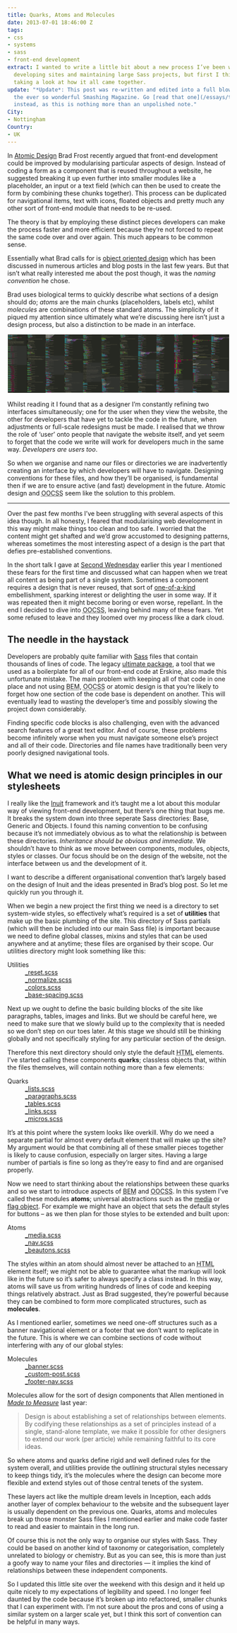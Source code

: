 ```yaml
---
title: Quarks, Atoms and Molecules
date: 2013-07-01 18:46:00 Z
tags:
- css
- systems
- sass
- front-end development
extract: I wanted to write a little bit about a new process I’ve been working on for
  developing sites and maintaining large Sass projects, but first I think it’s worth
  taking a look at how it all came together.
update: "*Update*: This post was re-written and edited into a full blown essay for
  the ever so wonderful Smashing Magazine. Go [read that one](/essays/the-other-interface)
  instead, as this is nothing more than an unpolished note."
City:
- Nottingham
Country:
- UK
---
```


In [Atomic Design](http://bradfrostweb.com/blog/post/atomic-web-design/) Brad Frost recently argued that front-end development could be improved by modularising particular aspects of design. Instead of coding a form as a component that is reused throughout a website, he suggested breaking it up even further into smaller modules like a placeholder, an input or a text field (which can then be used to create the form by combining these chunks together). This process can be duplicated for navigational items, text with icons, floated objects and pretty much any other sort of front-end module that needs to be re-used.

The theory is that by employing these distinct pieces developers can make the process faster and more efficient because they’re not forced to repeat the same code over and over again. This much appears to be common sense.

Essentially what Brad calls for is [object oriented design](http://coding.smashingmagazine.com/2011/12/12/an-introduction-to-object-oriented-css-oocss/) which has been discussed in numerous articles and blog posts in the last few years. But that isn’t what really interested me about the post though, it was the *naming convention* he chose.

Brad uses biological terms to quickly describe what sections of a design should do; *atoms* are the main chunks (placeholders, labels etc), whilst *molecules* are combinations of these standard atoms. The simplicity of it piqued my attention since ultimately what we’re discussing here isn’t just a design process, but also a distinction to be made in an interface.

![code](/uploads/code.png) 

Whilst reading it I found that as a designer I’m constantly refining two interfaces simultaneously; one for the user when they view the website, the other for developers that have yet to tackle the code in the future, when adjustments or full-scale redesigns must be made. I realised that we throw the role of ‘user’ onto people that navigate the website itself, and yet seem to forget that the code we write will work for developers much in the same way. *Developers are users too*.

So when we organise and name our files or directories we are inadvertently creating an interface by which developers will have to navigate. Designing conventions for these files, and how they’ll be organised, is fundamental then if we are to ensure active (and fast) development in the future. Atomic design and <abbr title="object oriented css">OOCSS</abbr> seem like the solution to this problem.

***

Over the past few months I’ve been struggling with several aspects of this idea though. In all honesty, I feared that modularising web development in this way might make things too clean and too safe. I worried that the content might get shafted and we’d grow accustomed to designing patterns, whereas sometimes the most interesting aspect of a design is the part that defies pre-established conventions.

In the short talk I gave at [Second Wednesday](http://secondwednesday.org.uk/) earlier this year I mentioned these fears for the first time and discussed what can happen when we treat all content as being part of a single system. Sometimes a component requires a design that is never reused, that sort of [one-of-a-kind](http://www.smashingmagazine.com/2012/02/08/the-journey-from-writer-to-reader/) embellishment, sparking interest or delighting the user in some way. If it was repeated then it might become boring or even worse, repellant. In the end I decided to dive into <abbr title="object oriented css">OOCSS</abbr>, leaving behind many of these fears. Yet some refused to leave and they loomed over my process like a dark cloud.



## The needle in the haystack

Developers are probably quite familiar with [Sass](http://sassnotsass.com/) files that contain thousands of lines of code. The legacy [ultimate package](https://github.com/erskinedesign/ed.ultimate_package), a tool that we used as a boilerplate for all of our front-end code at Erskine, also made this unfortunate mistake. The main problem with keeping all of that code in one place and not using <abbr title="block element modifier">BEM</abbr>, <abbr title="object oriented css">OOCSS</abbr> or atomic design is that you’re likely to forget how one section of the code base is dependent on another. This will eventually lead to wasting the developer’s time and possibly slowing the project down considerably.

Finding specific code blocks is also challenging, even with the advanced search features of a great text editor. And of course, these problems become infinitely worse when you must navigate someone else’s project and all of their code. Directories and file names have traditionally been very poorly designed navigational tools.


## What we need is atomic design principles in our stylesheets

I really like the [Inuit](http://inuitcss.com/) framework and it’s taught me a lot about this modular way of viewing front-end development, but there’s one thing that bugs me. It breaks the system down into three seperate Sass directories: Base, Generic and Objects. I found this naming convention to be confusing because it’s not immediately obvious as to what the relationship is between these directories. *Inheritance should be obvious and immediate.* We shouldn’t have to think as we move between components, modules, objects, styles or classes. Our focus should be on the design of the website, not the interface between us and the development of it.

I want to describe a different organisational convention that’s largely based on the design of Inuit and the ideas presented in Brad’s blog post. So let me quickly run you through it.

When we begin a new project the first thing we need is a directory to set system-wide styles, so effectively what’s required is a set of **utilities** that make up the basic plumbing of the site. This directory of Sass partials (which will then be included into our main Sass file) is important because we need to define global classes, mixins and styles that can be used anywhere and at anytime; these files are organised by their scope. Our utilities directory might look something like this:

<dl>
<dt>Utilities</dt>
    <dd><a href="https://github.com/robinrendle/robinrendle.com/blob/develop/assets/sass/utilities/_reset.scss">_reset.scss</a></dd>
    <dd><a href="https://github.com/robinrendle/robinrendle.com/blob/develop/assets/sass/utilities/_normalize.scss">_normalize.scss</a></dd>
    <dd><a href="https://github.com/robinrendle/robinrendle.com/blob/develop/assets/sass/utilities/_colors.scss">_colors.scss</a></dd>
    <dd><a href="https://github.com/robinrendle/robinrendle.com/blob/develop/assets/sass/utilities/_base-spacing.scss">_base-spacing.scss</a></dd>
</dl>

Next up we ought to define the basic building blocks of the site like paragraphs, tables, images and links. But we should be careful here, we need to make sure that we slowly build up to the complexity that is needed so we don’t step on our toes later. At this stage we should still be thinking globally and not specifically styling for any particular section of the design.

Therefore this next directory should only style the default <abbr title="hyptertext markup language">HTML</abbr> elements. I’ve started calling these components **quarks**; classless objects that, within the files themselves, will contain nothing more than a few elements:

<dl>
    <dt>Quarks</dt>
    <dd><a href="https://github.com/robinrendle/robinrendle.com/blob/develop/assets/sass/quarks/_lists.scss">_lists.scss</a></dd>
    <dd><a href="https://github.com/robinrendle/robinrendle.com/blob/develop/assets/sass/quarks/_paragraphs.scss">_paragraphs.scss</a></dd>
    <dd><a href="https://github.com/robinrendle/robinrendle.com/blob/develop/assets/sass/quarks/_tables.scss">_tables.scss</a></dd>
    <dd><a href="https://github.com/robinrendle/robinrendle.com/blob/develop/assets/sass/quarks/_links.scss">_links.scss</a></dd>
    <dd><a href="https://github.com/robinrendle/robinrendle.com/blob/develop/assets/sass/quarks/_micro.scss">_micros.scss</a></dd>
</dl>


It’s at this point where the system looks like overkill. Why do we need a separate partial for almost every default element that will make up the site? My argument would be that combining all of these smaller pieces together is likely to cause confusion, especially on larger sites. Having a large number of partials is fine so long as they’re easy to find and are organised properly.

Now we need to start thinking about the relationships between these quarks and so we start to introduce aspects of <abbr title="Block element modifier">BEM</abbr> and <abbr title="object oriented css">OOCSS</abbr>. In this system I’ve called these modules **atoms**; universal abstractions such as the [media](http://www.stubbornella.org/?p=497) or [flag object](http://csswizardry.com/2013/05/the-flag-object/). For example we might have an object that sets the default styles for buttons – as we then plan for those styles to be extended and built upon:

<dl>
    <dt>Atoms</dt>
    <dd><a href="https://github.com/robinrendle/robinrendle.com/blob/develop/assets/sass/atoms/_media.scss">_media.scss</a></dd>
    <dd><a href="https://github.com/robinrendle/robinrendle.com/blob/develop/assets/sass/atoms/_nav.scss">_nav.scss</a></dd>
    <dd><a href="https://github.com/robinrendle/robinrendle.com/blob/develop/assets/sass/atoms/_beautons.scss">_beautons.scss</a></dd>
</dl>

The styles within an atom should almost never be attached to an <abbr title="hypertext markup language">HTML</abbr> element itself; we might not be able to guarantee what the markup will look like in the future so it’s safer to always specify a class instead. In this way, atoms will save us from writing hundreds of lines of code and keeping things relatively abstract. Just as Brad suggested, they’re powerful because they can be combined to form more complicated structures, such as **molecules**.

As I mentioned earlier, sometimes we need one-off structures such as a banner navigational element or a footer that we don’t want to replicate in the future. This is where we can combine sections of code without interfering with any of our global styles:

<dl>
    <dt>Molecules</dt>
    <dd><a href="https://github.com/robinrendle/robinrendle.com/blob/develop/assets/sass/molecules/_banner.scss">_banner.scss</a></dd>
    <dd><a href="https://github.com/robinrendle/robinrendle.com/blob/develop/assets/sass/molecules/_custom-post.scss">_custom-post.scss</a></dd>
    <dd><a href="https://github.com/robinrendle/robinrendle.com/blob/develop/assets/sass/molecules/_footer-nav.scss">_footer-nav.scss</a></dd>
</dl>

Molecules allow for the sort of design components that Allen mentioned in *[Made to Measure](http://contentsmagazine.com/articles/made-to-measure/)* last year:

> Design is about establishing a set of relationships between elements. By codifying these relationships as a set of principles instead of a single, stand-alone template, we make it possible for other designers to extend our work (per article) while remaining faithful to its core ideas.

So where atoms and quarks define rigid and well defined rules for the system overall, and utilities provide the outlining structural styles necessary to keep things tidy, it’s the molecules where the design can become more flexible and extend styles out of those central tenets of the system.

These layers act like the multiple dream levels in Inception, each adds another layer of complex behaviour to the website and the subsequent layer is usually dependent on the previous one. Quarks, atoms and molecules break up those monster Sass files I mentioned earlier and make code faster to read and easier to maintain in the long run.

Of course this is not the only way to organise our styles with Sass. They could be based on another kind of taxonomy or categorisation, completely unrelated to biology or chemistry. But as you can see, this is more than just a goofy way to name your files and directories — it implies the kind of relationships between these independent components.

So I updated this little site over the weekend with this design and it held up quite nicely to my expectations of legibility and speed. I no longer feel daunted by the code because it’s broken up into refactored, smaller chunks that I can experiment with. I’m not sure about the pros and cons of using a similar system on a larger scale yet, but I think this sort of convention can be helpful in many ways.
